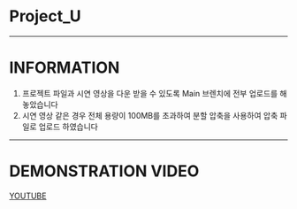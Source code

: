 # Project_U

---

# INFORMATION
1. 프로젝트 파일과 시연 영상을 다운 받을 수 있도록 Main 브렌치에 전부 업로드를 해놓았습니다
2. 시연 영상 같은 경우 전체 용량이 100MB를 초과하여 분할 압축을 사용하여 압축 파일로 업로드 하였습니다

---

# DEMONSTRATION VIDEO
[YOUTUBE](https://www.youtube.com/watch?v=ZEDZqo037KY)
